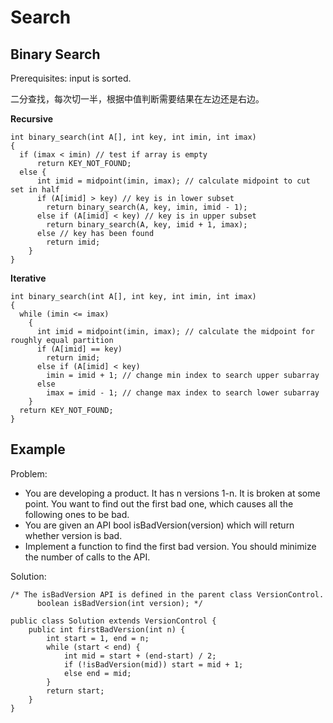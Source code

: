 # Search

## Binary Search

Prerequisites: input is sorted.

二分查找，每次切一半，根据中值判断需要结果在左边还是右边。

**Recursive**

```
int binary_search(int A[], int key, int imin, int imax)
{
  if (imax < imin) // test if array is empty
      return KEY_NOT_FOUND;
  else {
      int imid = midpoint(imin, imax); // calculate midpoint to cut set in half
      if (A[imid] > key) // key is in lower subset
        return binary_search(A, key, imin, imid - 1);
      else if (A[imid] < key) // key is in upper subset
        return binary_search(A, key, imid + 1, imax);
      else // key has been found
        return imid;
    }
}
```

**Iterative**

```
int binary_search(int A[], int key, int imin, int imax)
{
  while (imin <= imax)
    {
      int imid = midpoint(imin, imax); // calculate the midpoint for roughly equal partition
      if (A[imid] == key)
        return imid;
      else if (A[imid] < key)
        imin = imid + 1; // change min index to search upper subarray
      else        
        imax = imid - 1; // change max index to search lower subarray
    }
  return KEY_NOT_FOUND;
}
```
## Example

Problem:
- You are developing a product. It has n versions 1-n. It is broken at some point. You want to find out the first bad one, which causes all the following ones to be bad.
- You are given an API bool isBadVersion(version) which will return whether version is bad. 
- Implement a function to find the first bad version. You should minimize the number of calls to the API.

Solution:
```
/* The isBadVersion API is defined in the parent class VersionControl.
      boolean isBadVersion(int version); */

public class Solution extends VersionControl {
    public int firstBadVersion(int n) {
        int start = 1, end = n;
        while (start < end) {
            int mid = start + (end-start) / 2;
            if (!isBadVersion(mid)) start = mid + 1;
            else end = mid;
        }        
        return start;
    }
}
```
